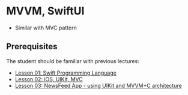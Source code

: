 # MVVM, SwiftUI

- Similar with MVC pattern

## Prerequisites

The student should be familiar with previous lectures:

- [Lesson 01: Swift Programming Language](./lesson_01/)
- [Lesson 02: iOS, UIKit, MVC](./lesson_02/)
- [Lesson 03: NewsFeed App - using UIKit and MVVM+C architecture](./lesson_03/)